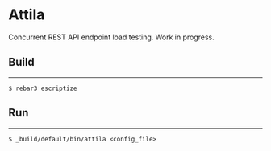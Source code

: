 # Attila

Concurrent REST API endpoint load testing. Work in progress.

## Build
--------

    $ rebar3 escriptize

## Run
--------

    $ _build/default/bin/attila <config_file>
